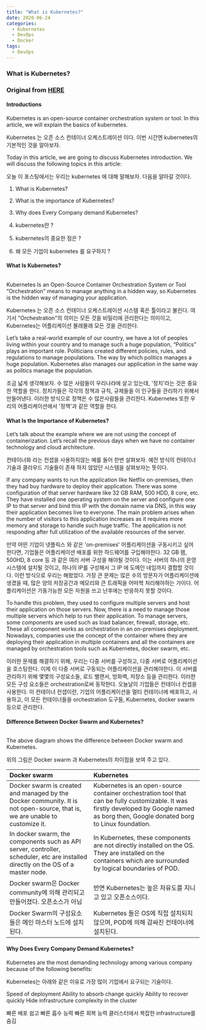 ```yaml
---
title: "What is Kubernetes?"
date: 2020-06-24
categories:
  - Kubernetes
  - DevOps
  - Docker
tags:
  - DevOps
---
```



### What is Kubernetes?

### Original from [HERE](https://dzone.com/articles/what-is-kubernetes-in-devops)

#### Introductions 

Kubernetes is an open-source container orchestration system or tool. In this article, we will explain the basics of kubernetes.

Kubernetes 는 오픈 소스 컨테이너 오케스트레이션 이다. 이번 시간엔 kubernetes의 기본적인 것을 알아보자.

Today in this article, we are going to discuss Kubernetes introduction. We will discuss the following topics in this article:

오늘 이 포스팅에서는 우리는 kubernetes 에 대해 말해보자. 다음을 알아갈 것이다.

1. What is Kubernetes?
2. What is the importance of Kubernetes?
3. Why does Every Company demand Kubernetes?

1. kubernetes란 ?
2. kubernetes의 중요한 점은 ?
3. 왜 모든 기업이 kubernetes 를 요구하지 ?

#### What Is Kubernetes?

<img src="{{ bradykim7.github.io }}/assets/images/2020/06/p17.jpg" alt="">

Kubernetes Is an Open-Source Container Orchestration System or Tool
“Orchestration” means to manage anything in a hidden way, so Kubernetes is the hidden way of managing your application.

Kubernetes 는 오픈 소스 컨테이너 오케스트레이션 시스템 혹은 툴이라고 불린다. 여기서 "Orchestration"의 의미는 모든 것을 비밀리에 관리한다는 의미이고, 
Kubernetes는 어플리케이션 몰래몰래 모든 것을 관리한다.

Let’s take a real-world example of our country, we have a lot of peoples living within your country and to manage such
 a huge population, “Politics” plays an important role. Politicians created different policies, rules, and regulations 
 to manage populations. The way by which politics manages a huge population. Kubernetes also manages our application 
 in the same way as politics manage the population.
 
조금 넓게 생각해보자. 수 많은 사람들이 우리나라에 살고 있는데, '정치'라는 것은 중요한 역할을 한다. 정치가들은 각각의 정책과 규칙, 규제들을 이 인구들을 관리하기 위해서
만들어낸다. 이러한 방식으로 정책은 수 많은사람들을 관리한다. Kubernetes 또한 우리의 어플리케이션에서 '정책'과 같은 역할을 한다.


#### What Is the Importance of Kubernetes?

Let’s talk about the example where we are not using the concept of containerization. Let’s recall the previous days
 when we have no container technology and cloud architecture.

컨테이너화 라는 컨샙을 사용하지않는 예를 들어 한번 살펴보자. 예전 방식의 컨테이너 기술과 클라우드 기술들이 존재 하지 않았던 시스템을 살펴보자는 뜻이다.

If any company wants to run the application like Netflix on-premises, then they had buy hardware to deploy their application.
 There was some configuration of that server hardware like 32 GB RAM, 500 HDD, 8 core, etc. They have installed one operating 
 system on the server and configure one IP to that server and bind this IP with the domain name via DNS, in this way their application 
 becomes live to everyone. The main problem arises when the number of visitors to this application increases as it requires
  more memory and storage to handle such huge traffic. The application is not responding after full utilization of the available 
  resources of the server.

만약 어떤 기업이 넷플릭스 와 같은 'on-premises' 어플리케이션을 구동시키고 싶어 한다면, 기업들은 어플리케이션 배포를 위한 하드웨어를 구입해야한다.
32 GB 램, 500HD, 8 core 등 과 같은 여러 서버 구성을 해야될 것이다. 이는 서버의 하나의 운영 시스템에 설치될 것이고, 하나의 IP를 구성해서 그 IP 에 도메인 네임까지 결합할 것이다.
이런 방식으로 우리는 해왔었다. 가장 큰 문제는 많은 수의 방문자가 어플리케이션에 생겼을 때, 많은 양의 저장공간과 메모리와 큰 트래픽을 어떠헥 처리해야하는 가이다. 어플리케이션은 
가동가능한 모든 자원을 쓰고 난후에는 반응하지 못할 것이다.

To handle this problem, they used to configure multiple servers and host their application on those servers. 
Now, there is a need to manage those multiple servers which help to run their application. To manage servers, 
some components are used such as load balancer, firewall, storage, etc. These all component works as orchestration 
in an on-premises deployment. Nowadays, companies use the concept of the container where they are deploying their 
application in multiple containers and all the containers are managed by orchestration tools such as Kubernetes, docker swarm, etc.

이러한 문제를 해결하기 위해, 우리는 다중 서버를 구성하고, 다중 서버로 어플리케이션을 호스팅한다. 이제 이 다중 서버로 구동되는 어플리케이션을 관리해야한다.
이 서버를 관리하기 위해 몇몇의 구성요소들, 로드 밸랜서, 방화벽, 저장소 등을 관리한다. 이러한 모든 구성 요소들은 orchestration로써 동작한다. 오늘날의 기업들은
컨테이너 컨셉을 사용한다. 이 컨테이너 컨샙이란, 기업의 어플리케이션을 멀티 컨테이너에 배포하고, 사용하고, 이 모든 컨테이너들을 orchestration 도구들, Kubernetes, docker swarm 등으로
관리한다.

#### Difference Between Docker Swarm and Kubernetes?

<img src="{{ bradykim7.github.io }}/assets/images/2020/06/p18.jpg" alt="">

The above diagram shows the difference between Docker swarm and Kubernetes.

위의 그림은 Docker swarm 과 Kubernetes의 차이점을 보여 주고 있다. 

Docker swarm|Kubernetes
:---|:---
Docker swarm is created and managed by the Docker community. It is not open-source, that is, we are unable to customize it. | Kubernetes is an open-source container orchestration tool that can be fully customizable. It was firstly developed by Google named as borg then, Google donated borg to Linux foundation.
In docker swarm, the components such as API server, controller, scheduler, etc are installed directly on the OS of a master node. | In Kubernetes, these components are not directly installed on the OS. They are installed on the containers which are surrounded by logical boundaries of POD.
Docker swarm은 Docker community에 의해 관리되고 만들어졌다. 오픈소스가 아님|  반면 Kubernetes는 높은 자유도를 지니고 있고 오픈소스이다. 
Docker Swarm의 구성요소들은  메인 마스터 노드에 설치된다. | Kubernetes 들은 OS에 직접 설치되지 않으며, POD에 의해 감싸진 컨테이너에 설치된다.
#### Why Does Every Company Demand Kubernetes?
Kubernetes are the most demanding technology among various company because of the following benefits:

Kubernetes는 아래와 같은 이유로 가장 많이 기업에서 요구되는 기술이다.

Speed of deployment
Ability to absorb change quickly
Ability to recover quickly
Hide infrastructure complexity in the cluster

빠른 배포
쉽고 빠른 흡수 능력
빠른 회복 능력
클러스터에서 복잡한 infrastructure를 숨김